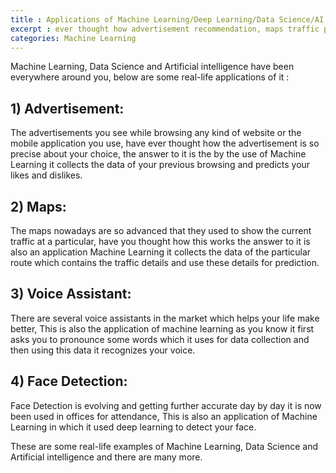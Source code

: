 ```yaml
---
title : Applications of Machine Learning/Deep Learning/Data Science/AI in real-life
excerpt : ever thought how advertisement recommendation, maps traffic prediction,voice assistant ,face detection work ? 
categories: Machine Learning
---
```


Machine Learning, Data Science and Artificial intelligence have been everywhere around you, below are some real-life applications of it :

## 1) Advertisement:
The advertisements you see while browsing any kind of website or the mobile application you use, have ever thought how the advertisement is so precise about your choice, the answer to it is the by the use of Machine Learning it collects the data of your previous browsing and predicts your likes and dislikes.

## 2) Maps:
The maps nowadays are so advanced that they used to show the current traffic at a particular, have you thought how this works the answer to it is also an application Machine Learning it collects the data of the particular route which contains the traffic details and use these details for prediction.

## 3) Voice Assistant:
There are several voice assistants in the market which helps your life make better, This is also the application of machine learning as you know it first asks you to pronounce some words which it uses for data collection and then using this data it recognizes your voice.

## 4) Face Detection:
Face Detection is evolving and getting further accurate day by day it is now been used in offices for attendance, This is also an application of Machine Learning in which it used deep learning to detect your face.

These are some real-life examples of Machine Learning, Data Science and Artificial intelligence and there are many more.
